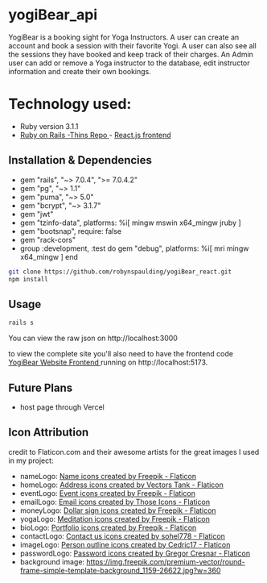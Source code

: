 # yogiBear_api

YogiBear is a booking sight for Yoga Instructors. A user can create an account and book a session with their favorite Yogi. A user can also see all the sessions they have booked and keep track of their charges. An Admin user can add or remove a Yoga instructor to the database, edit instructor information and create their own bookings.
 

# Technology used:
- Ruby version 3.1.1
- <a href="https://github.com/robynspaulding/yogiBear_api">Ruby on Rails -Thins Repo </a>- <a href="https://github.com/robynspaulding/yogiBear_react">React.js frontend</a>


## Installation & Dependencies
- gem "rails", "~> 7.0.4", ">= 7.0.4.2"
- gem "pg", "~> 1.1"
- gem "puma", "~> 5.0"
- gem "bcrypt", "~> 3.1.7"
- gem "jwt"
- gem "tzinfo-data", platforms: %i[ mingw mswin x64_mingw jruby ]
- gem "bootsnap", require: false
- gem "rack-cors"
- group :development, :test do
  gem "debug", platforms: %i[ mri mingw x64_mingw ]
end

```bash
git clone https://github.com/robynspaulding/yogiBear_react.git
npm install
```

## Usage

```bash
rails s
```

You can view the raw json on http://localhost:3000

to view the complete site you'll also need to have the frontend code <a href="https://github.com/robynspaulding/yogiBear_react"> YogiBear Website Frontend </a> running on http://localhost:5173.

## Future Plans

- host page through Vercel 

## Icon Attribution

credit to Flaticon.com and their awesome artists for the great images I used in my project: 

- nameLogo: <a href="https://www.flaticon.com/free-icons/name" title="name icons">Name icons created by Freepik - Flaticon</a>
- homeLogo: <a href="https://www.flaticon.com/free-icons/address" title="address icons">Address icons created by Vectors Tank - Flaticon</a>
- eventLogo: <a href="https://www.flaticon.com/free-icons/event" title="event icons">Event icons created by Freepik - Flaticon</a>
- emailLogo: <a href="https://www.flaticon.com/free-icons/email" title="email icons">Email icons created by Those Icons - Flaticon</a>
- moneyLogo: <a href="https://www.flaticon.com/free-icons/dollar-sign" title="dollar sign icons">Dollar sign icons created by Freepik - Flaticon</a>
- yogaLogo: <a href="https://www.flaticon.com/free-icons/meditation" title="meditation icons">Meditation icons created by Freepik - Flaticon</a>
- bioLogo: <a href="https://www.flaticon.com/free-icons/portfolio" title="portfolio icons">Portfolio icons created by Freepik - Flaticon</a>
- contactLogo: <a href="https://www.flaticon.com/free-icons/contact-us" title="contact us icons">Contact us icons created by sohel778 - Flaticon</a>
- imageLogo: <a href="https://www.flaticon.com/free-icons/person-outline" title="person outline icons">Person outline icons created by Cedric17 - Flaticon</a>
- passwordLogo: <a href="https://www.flaticon.com/free-icons/password" title="password icons">Password icons created by Gregor Cresnar - Flaticon</a>
- background image: https://img.freepik.com/premium-vector/round-frame-simple-template-background_1159-26622.jpg?w=360


